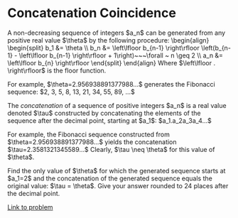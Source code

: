 # Concatenation Coincidence

<p>A non-decreasing sequence of integers $a_n$ can be generated from any positive real value $\theta$ by the following procedure:
\begin{align}
\begin{split}
b_1 &amp;= \theta \\
b_n &amp;= \left\lfloor b_{n-1} \right\rfloor \left(b_{n-1} - \left\lfloor b_{n-1} \right\rfloor + 1\right)~~~\forall ~ n \geq 2 \\
a_n &amp;= \left\lfloor b_{n} \right\rfloor
\end{split}
\end{align}
Where $\left\lfloor . \right\rfloor$ is the floor function.</p>

<p>For example, $\theta=2.956938891377988...$ generates the Fibonacci sequence: $2, 3, 5, 8, 13, 21, 34, 55, 89, ...$</p>

<p>The <i>concatenation</i> of a sequence of positive integers $a_n$ is a real value denoted $\tau$ constructed by concatenating the elements of the sequence after the decimal point, starting at $a_1$: $a_1.a_2a_3a_4...$</p>

<p>For example, the Fibonacci sequence constructed from $\theta=2.956938891377988...$ yields the concatenation $\tau=2.3581321345589...$ Clearly, $\tau \neq \theta$ for this value of $\theta$.</p>

<p>Find the only value of $\theta$ for which the generated sequence starts at $a_1=2$ and the concatenation of the generated sequence equals the original value: $\tau = \theta$. Give your answer rounded to 24 places after the decimal point.</p>

[Link to problem](https://projecteuler.net/problem=751)
